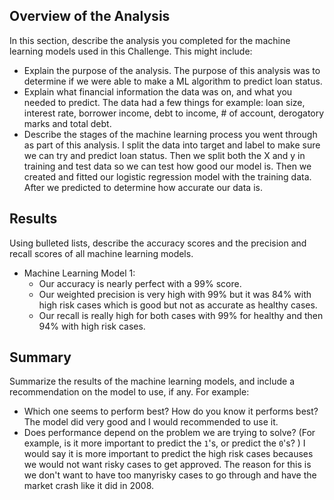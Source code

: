 ## Overview of the Analysis

In this section, describe the analysis you completed for the machine learning models used in this Challenge. This might include:

* Explain the purpose of the analysis.
The purpose of this analysis was to determine if we were able to make a ML algorithm to predict loan status.
* Explain what financial information the data was on, and what you needed to predict.
The data had a few things for example: loan size, interest rate, borrower income, debt to income, # of account, derogatory marks and total debt.
* Describe the stages of the machine learning process you went through as part of this analysis.
I split the data into target and label to make sure we can try and predict loan status. Then we split both the X and y in training and test data so we can test how good our model is. Then we created and fitted our logistic regression model with the training data. After we predicted to determine how accurate our data is.

## Results

Using bulleted lists, describe the accuracy scores and the precision and recall scores of all machine learning models.

* Machine Learning Model 1:
    * Our accuracy is nearly perfect with a 99% score.
    * Our weighted precision is very high with 99% but it was 84% with high risk cases which is good but not as accurate as healthy cases.
    * Our recall is really high for both cases with 99% for healthy and then 94% with high risk cases.

## Summary

Summarize the results of the machine learning models, and include a recommendation on the model to use, if any. For example:

* Which one seems to perform best? How do you know it performs best?
The model did very good and I would recommended to use it.
* Does performance depend on the problem we are trying to solve? (For example, is it more important to predict the `1`'s, or predict the `0`'s? )
I would say it is more important to predict the high risk cases becauses we would not want risky cases to get approved. The reason for this is we don't want to have too manyrisky cases to go through and have the market crash like it did in 2008.
